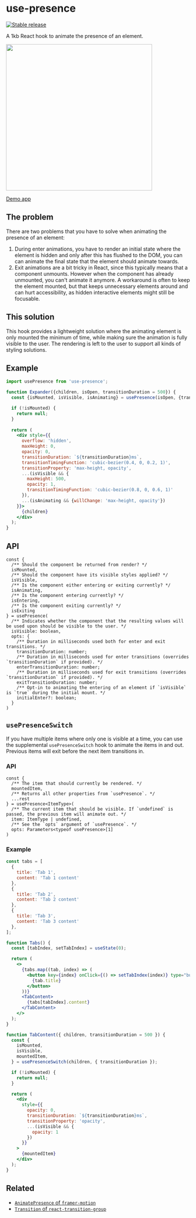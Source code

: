 # use-presence

[![Stable release](https://img.shields.io/npm/v/use-presence.svg)](https://npm.im/use-presence)

A 1kb React hook to animate the presence of an element.

<img width="400" src="https://raw.githubusercontent.com/amannn/react-hooks/main/packages/use-presence/media/use-presence-demo.gif" />

[Demo app](https://codesandbox.io/s/usepresence-demo-1u6vq?file=/src/Expander.js)

## The problem

There are two problems that you have to solve when animating the presence of an element:

1. During enter animations, you have to render an initial state where the element is hidden and only after this has flushed to the DOM, you can can animate the final state that the element should animate towards.
2. Exit animations are a bit tricky in React, since this typically means that a component unmounts. However when the component has already unmounted, you can't animate it anymore. A workaround is often to keep the element mounted, but that keeps unnecessary elements around and can hurt accessibility, as hidden interactive elements might still be focusable.

## This solution

This hook provides a lightweight solution where the animating element is only mounted the minimum of time, while making sure the animation is fully visible to the user. The rendering is left to the user to support all kinds of styling solutions.

## Example

```jsx
import usePresence from 'use-presence';

function Expander({children, isOpen, transitionDuration = 500}) {
  const {isMounted, isVisible, isAnimating} = usePresence(isOpen, {transitionDuration});

  if (!isMounted) {
    return null;
  }
  
  return (
    <div style={{
      overflow: 'hidden',
      maxHeight: 0,
      opacity: 0,
      transitionDuration: `${transitionDuration}ms`,
      transitionTimingFunction: 'cubic-bezier(0.4, 0, 0.2, 1)',
      transitionProperty: 'max-height, opacity',
      ...(isVisible && {
        maxHeight: 500,
        opacity: 1,
        transitionTimingFunction: 'cubic-bezier(0.8, 0, 0.6, 1)'
      }),
      ...(isAnimating && {willChange: 'max-height, opacity'})
    }}>
      {children}
    </div>
  );
}
```

## API

```tsx
const {
  /** Should the component be returned from render? */
  isMounted,
  /** Should the component have its visible styles applied? */
  isVisible,
  /** Is the component either entering or exiting currently? */
  isAnimating,
  /** Is the component entering currently? */
  isEntering,
  /** Is the component exiting currently? */
  isExiting
} = usePresence(
  /** Indicates whether the component that the resulting values will be used upon should be visible to the user. */
  isVisible: boolean,
  opts: {
    /** Duration in milliseconds used both for enter and exit transitions. */
    transitionDuration: number;
    /** Duration in milliseconds used for enter transitions (overrides `transitionDuration` if provided). */
    enterTransitionDuration: number;
    /** Duration in milliseconds used for exit transitions (overrides `transitionDuration` if provided). */
    exitTransitionDuration: number;
    /** Opt-in to animating the entering of an element if `isVisible` is `true` during the initial mount. */
    initialEnter?: boolean;
  }
)
```

## `usePresenceSwitch`

If you have multiple items where only one is visible at a time, you can use the supplemental `usePresenceSwitch` hook to animate the items in and out. Previous items will exit before the next item transitions in.

### API

```tsx
const {
  /** The item that should currently be rendered. */
  mountedItem,
  /** Returns all other properties from `usePresence`. */
  ...rest
} = usePresence<ItemType>(
  /** The current item that should be visible. If `undefined` is passed, the previous item will animate out. */
  item: ItemType | undefined,
  /** See the `opts` argument of `usePresence`. */
  opts: Parameters<typeof usePresence>[1]
)
```

### Example

```jsx
const tabs = [
  {
    title: 'Tab 1',
    content: 'Tab 1 content'
  },
  {
    title: 'Tab 2',
    content: 'Tab 2 content'
  },
  {
    title: 'Tab 3',
    content: 'Tab 3 content'
  },
];

function Tabs() {
  const [tabIndex, setTabIndex] = useState(0);

  return (
    <>
      {tabs.map((tab, index) => (
        <button key={index} onClick={() => setTabIndex(index)} type="button">
          {tab.title}
        </button>
      ))}
      <TabContent>
        {tabs[tabIndex].content}
      </TabContent>
    </>
  );
}

function TabContent({ children, transitionDuration = 500 }) {
  const {
    isMounted,
    isVisible,
    mountedItem,
  } = usePresenceSwitch(children, { transitionDuration });

  if (!isMounted) {
    return null;
  }

  return (
    <div
      style={{
        opacity: 0,
        transitionDuration: `${transitionDuration}ms`,
        transitionProperty: 'opacity',
        ...(isVisible && {
          opacity: 1
        })
      }}
    >
      {mountedItem}
    </div>
  );
}
```

## Related

- [`AnimatePresence` of `framer-motion`](https://www.framer.com/docs/animate-presence/)
- [`Transition` of `react-transition-group`](http://reactcommunity.org/react-transition-group/transition)
